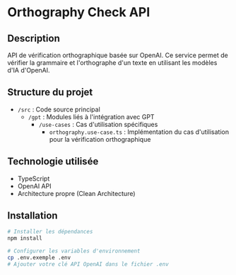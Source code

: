 # Orthography Check API

## Description
API de vérification orthographique basée sur OpenAI. Ce service permet de vérifier la grammaire et l'orthographe d'un texte en utilisant les modèles d'IA d'OpenAI.

## Structure du projet
- `/src` : Code source principal
  - `/gpt` : Modules liés à l'intégration avec GPT
    - `/use-cases` : Cas d'utilisation spécifiques
      - `orthography.use-case.ts` : Implémentation du cas d'utilisation pour la vérification orthographique

## Technologie utilisée
- TypeScript
- OpenAI API
- Architecture propre (Clean Architecture)

## Installation
```bash
# Installer les dépendances
npm install

# Configurer les variables d'environnement
cp .env.exemple .env
# Ajouter votre clé API OpenAI dans le fichier .env